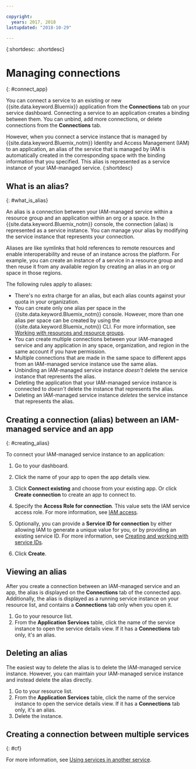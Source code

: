 ```yaml
---

copyright:
  years: 2017, 2018
lastupdated: "2018-10-29"

---
```


{:shortdesc: .shortdesc}

# Managing connections
{: #connect_app}

You can connect a service to an existing or new {{site.data.keyword.Bluemix}} application from the **Connections** tab on your service dashboard. Connecting a service to an application creates a binding between them. You can unbind, add more connections, or delete connections from the **Connections** tab.

However, when you connect a service instance that is managed by {{site.data.keyword.Bluemix_notm}} Identity and Access Management (IAM) to an application, an alias of the service that is managed by IAM is automatically created in the corresponding space with the binding information that you specified. This alias is represented as a service instance of your IAM-managed service.
{:shortdesc}

## What is an alias?
{: #what_is_alias}

An alias is a connection between your IAM-managed service within a resource group and an application within an org or a space. In the {{site.data.keyword.Bluemix_notm}} console, the connection (alias) is represented as a service instance. You can manage your alias by modifying the service instance that represents your connection.

Aliases are like symlinks that hold references to remote resources and enable interoperability and reuse of an instance across the platform. For example, you can create an instance of a service in a resource group and then reuse it from any available region by creating an alias in an org or space in those regions.

The following rules apply to aliases:

* There's no extra charge for an alias, but each alias counts against your quota in your organization.
* You can create only one alias per space in the {{site.data.keyword.Bluemix_notm}} console. However, more than one alias per space can be created by using the {{site.data.keyword.Bluemix_notm}} CLI. For more information, see [Working with resources and resource groups](/docs/cli/reference/ibmcloud/cli_resource_group.html#ibmcloud_commands_resource).
* You can create multiple connections between your IAM-managed service and any application in any space, organization, and region in the same account if you have permission.
* Multiple connections that are made in the same space to different apps from an IAM-managed service instance use the same alias.
* Unbinding an IAM-managed service instance *doesn't* delete the service instance that represents the alias.
* Deleting the application that your IAM-managed service instance is connected to *doesn't* delete the instance that represents the alias.
* Deleting an IAM-managed service instance *deletes* the service instance that represents the alias.

## Creating a connection (alias) between an IAM-managed service and an app
{: #creating_alias}

To connect your IAM-managed service instance to an application:

1. Go to your dashboard.

2. Click the name of your app to open the app details view.

3. Click **Connect existing** and choose from your existing app. Or click **Create connection** to create an app to connect to.

4. Specify the **Access Role for connection**. This value sets the IAM service access role. For more information, see [IAM access](/docs/iam/users_roles.html#userroles).

5. Optionally, you can provide a **Service ID for connection** by either allowing IAM to generate a unique value for you, or by providing an existing service ID. For more information, see [Creating and working with service IDs](/docs/iam/serviceid.html#serviceids).

6. Click **Create**.

## Viewing an alias

After you create a connection between an IAM-managed service and an app, the alias is displayed on the **Connections** tab of the connected app. Additionally, the alias is displayed as a running service instance on your resource list, and contains a **Connections** tab only when you open it.

1. Go to your resource list.
2. From the **Application Services** table, click the name of the service instance to open the service details view. If it has a **Connections** tab only, it's an alias.

## Deleting an alias

The easiest way to delete the alias is to delete the IAM-managed service instance. However, you can maintain your IAM-managed service instance and instead delete the alias directly.

1. Go to your resource list.
2. From the **Application Services** table, click the name of the service instance to open the service details view. If it has a **Connections** tab only, it's an alias.
3. Delete the instance.

## Creating a connection between multiple services
{: #cf}

For more information, see [Using services in another service](/docs/resources/s2s.html#s2s_binding).
